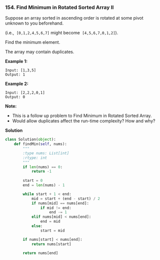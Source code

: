 ### 154. Find Minimum in Rotated Sorted Array II

Suppose an array sorted in ascending order is rotated at some pivot unknown to you beforehand.

(i.e.,  `[0,1,2,4,5,6,7]` might become  `[4,5,6,7,0,1,2]`).

Find the minimum element.

The array may contain duplicates.

**Example 1:**
```
Input: [1,3,5]
Output: 1
```

**Example 2:**
```
Input: [2,2,2,0,1]
Output: 0
```

**Note:**
- This is a follow up problem to Find Minimum in Rotated Sorted Array.
- Would allow duplicates affect the run-time complexity? How and why?

**Solution**
```Python
class Solution(object):
    def findMin(self, nums):
        """
        :type nums: List[int]
        :rtype: int
        """
        if len(nums) == 0:
            return -1
        
        start = 0
        end = len(nums) - 1

        while start + 1 < end:
            mid = start + (end - start) / 2
            if nums[mid] == nums[end]:
                if mid != end:
                    end -= 1
            elif nums[mid] < nums[end]:
                end = mid
            else:
                start = mid

        if nums[start] < nums[end]:
            return nums[start]
        
        return nums[end]
```